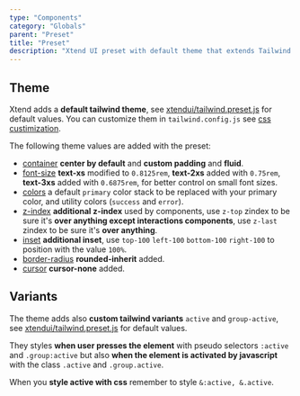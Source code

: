 ```yaml
---
type: "Components"
category: "Globals"
parent: "Preset"
title: "Preset"
description: "Xtend UI preset with default theme that extends Tailwind default theme."
---
```


## Theme

Xtend adds a **default tailwind theme**, see [xtendui/tailwind.preset.js](https://github.com/minimit/xtendui/blob/beta/tailwind.preset.js) for default values. You can customize them in `tailwind.config.js` see [css custimization](/introduction/getting-started/setup#css-customization).

The following theme values are added with the preset:

* [container](https://tailwindcss.com/docs/container) **center by default** and **custom padding** and **fluid**.
* [font-size](https://tailwindcss.com/docs/font-size) **text-xs** modified to `0.8125rem`, **text-2xs** added with `0.75rem`, **text-3xs** added with `0.6875rem`, for better control on small font sizes.
* [colors](https://tailwindcss.com/docs/customizing-colors) a default `primary` color stack to be replaced with your primary color, and utility colors (`success` and `error`).
* [z-index](https://tailwindcss.com/docs/font-size) **additional z-index** used by components, use `z-top` zindex to be sure it's **over anything except interactions components**, use `z-last` zindex to be sure it's **over anything**.
* [inset](https://tailwindcss.com/docs/top-right-bottom-left) **additional inset**, use `top-100` `left-100` `bottom-100` `right-100` to position with the value `100%`.
* [border-radius](https://tailwindcss.com/docs/border-radius) **rounded-inherit** added.
* [cursor](https://tailwindcss.com/docs/cursor) **cursor-none** added.

## Variants

The theme adds also **custom tailwind variants** `active` and `group-active`, see [xtendui/tailwind.preset.js](https://github.com/minimit/xtendui/blob/beta/tailwind.preset.js) for default values.

They styles **when user presses the element** with pseudo selectors `:active` and `.group:active` but also **when the element is activated by javascript** with the class `.active` and `.group.active`.

When you **style active with css** remember to style `&:active, &.active`.
